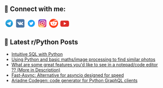## 🔎 Connect with me:
[<img src="https://github.com/bullbesh/bullbesh/blob/main/images/Telegram.png" width="32" height="32" />](https://t.me/bullbesh)
[<img src="https://github.com/bullbesh/bullbesh/blob/main/images/VK.png" width="32" height="32" />](https://vk.com/bullbesh)
[<img src="https://github.com/bullbesh/bullbesh/blob/main/images/Twitter.png" width="32" height="32" />](https://twitter.com/bullbesh1)
[<img src="https://github.com/bullbesh/bullbesh/blob/main/images/Instagram.png" width="32" height="32" />](https://www.instagram.com/bullbesh)
[<img src="https://github.com/bullbesh/bullbesh/blob/main/images/Reddit.png" width="32" height="32" />](https://www.reddit.com/user/bullbesh)
[<img src="https://github.com/bullbesh/bullbesh/blob/main/images/YouTube.png" width="32" height="32" />](https://www.youtube.com/channel/UCtfjRs6uzgq5mfm8S06WTcg)

## 📕 Latest r/Python Posts
<!-- BLOG-POST-LIST:START -->
- [Intuitive SQL with Python](https://www.reddit.com/r/Python/comments/10rs5qh/intuitive_sql_with_python/)
- [Using Python and basic maths/image processing to find similar photos](https://www.reddit.com/r/Python/comments/10rrqc2/using_python_and_basic_mathsimage_processing_to/)
- [What are some great features you&#39;d like to see in a notepad/code editor ?? &lpar;More in Description&rpar;](https://www.reddit.com/r/Python/comments/10rrb2v/what_are_some_great_features_youd_like_to_see_in/)
- [Fast-Async: Alternative for asyncio designed for speed](https://www.reddit.com/r/Python/comments/10rr5au/fastasync_alternative_for_asyncio_designed_for/)
- [Ariadne Codegen: code generator for Python GraphQL clients](https://www.reddit.com/r/Python/comments/10rqo82/ariadne_codegen_code_generator_for_python_graphql/)
<!-- BLOG-POST-LIST:END -->
